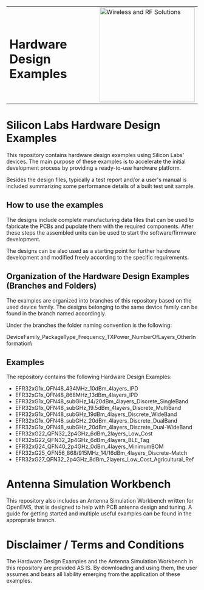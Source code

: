<table border="0">
  <tr>
    <td align="left" valign="middle">
    <h1>Hardware Design Examples</h1>
  </td>
  <td align="left" valign="middle">
    <a href="https://www.silabs.com/wireless">
      <img src="http://pages.silabs.com/rs/634-SLU-379/images/WGX-transparent.png"  title="Wireless and RF Solutions" alt="Wireless and RF Solutions" width="250"/>
    </a>
  </td>
  </tr>
</table>

# Silicon Labs Hardware Design Examples #

This repository contains hardware design examples using Silicon Labs' devices. The main purpose of these examples is to accelerate the initial development process by providing a ready-to-use hardware platform.

Besides the design files, typically a test report and/or a user's manual is included summarizing some performance details of a built test unit sample.

## How to use the examples ##
The designs include complete manufacturing data files that can be used to fabricate the PCBs and pupolate them with the required components. After these steps the assembled units can be used to start the software/firmware development.

The designs can be also used as a starting point for further hardware development and modified freely according to the specific requirements.

## Organization of the Hardware Design Examples (Branches and Folders) ##
The examples are organized into branches of this repository based on the used device family. The designs belonging to the same device family can be found in the branch named accordingly.

Under the branches the folder naming convention is the following:

DeviceFamily_PackageType_Frequency_TXPower_NumberOfLayers_OtherInformation\


## Examples ##

The repository contains the following Hardware Design Examples:
- EFR32xG1x_QFN48_434MHz_10dBm_4layers_IPD
- EFR32xG1x_QFN48_868MHz_13dBm_4layers_IPD
- EFR32xG1x_QFN48_subGHz_14/20dBm_4layers_Discrete_SingleBand
- EFR32xG1x_QFN48_subGHz_19.5dBm_4layers_Discrete_MultiBand
- EFR32xG1x_QFN48_subGHz_19dBm_4layers_Discrete_WideBand
- EFR32xG1x_QFN48_subGHz_20dBm_4layers_Discrete_DualBand
- EFR32xG1x_QFN48_subGHz_20dBm_4layers_Discrete_Dual-WideBand
- EFR32xG22_QFN32_2p4GHz_6dBm_2layers_Low_Cost
- EFR32xG22_QFN32_2p4GHz_6dBm_4layers_BLE_Tag
- EFR32xG24_QFN40_2p4GHz_0dBm_4layers_MinimumBOM
- EFR32xG25_QFN56_868/915MHz_14/16dBm_4layers_Discrete-Match
- EFR32xG27_QFN32_2p4GHz_8dBm_2layers_Low_Cost_Agricultural_Ref

# Antenna Simulation Workbench

This repository also includes an Antenna Simulation Workbench written for OpenEMS, that is designed to help with PCB antenna design and tuning. A guide for getting started and multiple useful examples can be found in the appropriate branch.

# Disclaimer / Terms and Conditions ##

The Hardware Design Examples and the Antenna Simulation Workbench in this repository are provided AS IS. By downloading and using them, the user assumes and bears all liability emerging from the application of these examples.